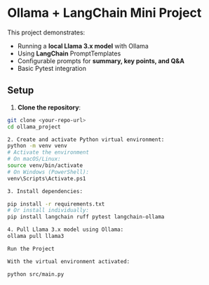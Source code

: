 # Ollama + LangChain Mini Project

This project demonstrates:

- Running a **local Llama 3.x model** with Ollama
- Using **LangChain** PromptTemplates
- Configurable prompts for **summary, key points, and Q&A**
- Basic Pytest integration



## Setup

1. **Clone the repository**:
```bash
git clone <your-repo-url>
cd ollama_project

2. Create and activate Python virtual environment:
python -m venv venv
# Activate the environment
# On macOS/Linux:
source venv/bin/activate
# On Windows (PowerShell):
venv\Scripts\Activate.ps1

3. Install dependencies:

pip install -r requirements.txt
# Or install individually:
pip install langchain ruff pytest langchain-ollama

4. Pull Llama 3.x model using Ollama:
ollama pull llama3

Run the Project

With the virtual environment activated:

python src/main.py

